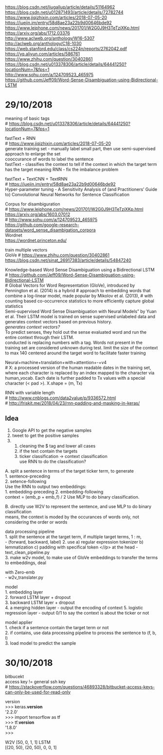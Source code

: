 https://blog.csdn.net/liugallup/article/details/51164962  
https://blog.csdn.net/u012871493/article/details/72782744  
https://www.jiqizhixin.com/articles/2018-07-05-20  
https://juejin.im/entry/58d8ae23a22b9d00646bde92  
https://www.leiphone.com/news/201701/W2G0J9H3TeTziXKp.html  
https://arxiv.org/abs/1712.03376  
http://www.aclweb.org/anthology/W16-5307  
http://aclweb.org/anthology/C18-1030  
https://web.stanford.edu/class/cs224n/reports/2762042.pdf  
https://yq.aliyun.com/articles/586761  
https://www.zhihu.com/question/30402861  
https://blog.csdn.net/u013378306/article/details/64441250?locationNum=7&fps=1  
http://www.sohu.com/a/124709523_465975  
https://github.com/Jeff09/Word-Sense-Disambiguation-using-Bidirectional-LSTM  
  
  
# 29/10/2018

meaning of basic tags  
    # https://blog.csdn.net/u013378306/article/details/64441250?locationNum=7&fps=1

fastText + RNN  
    # https://www.jiqizhixin.com/articles/2018-07-05-20  
    generate training set - manually label small part, then use semi-supervised approach to enlarge the set  
        cooccurance of words to label the sentence  
    fastText - classifies the context to tell if the context in which the target term has the target meaning 
    RNN - fix the imbalance problem
    
fastText + TextCNN + TextRNN  
    # https://juejin.im/entry/58d8ae23a22b9d00646bde92  
    Hyper-parameter tuning - A Sensitivity Analysis of (and Practitioners’ Guide to) Convolutional Neural Networks for Sentence Classification  

Corpus for disambiguration  
    # https://www.leiphone.com/news/201701/W2G0J9H3TeTziXKp.html
    https://arxiv.org/abs/1603.07012  
    # http://www.sohu.com/a/124709523_465975  
    https://github.com/google-research-datasets/word_sense_disambigation_corpora  
    Wordnet  
        https://wordnet.princeton.edu/
    
train multiple vectors  
    GloVe
        # https://www.zhihu.com/question/30402861  
    https://blog.csdn.net/sinat_26917383/article/details/54847240
    
    

Knowledge-based Word Sense Disambiguation using a Bidirectional LSTM  
    # https://github.com/Jeff09/Word-Sense-Disambiguation-using-Bidirectional-LSTM  
        # Global Vectors for Word Representation (GloVe), introduced by Pennington et al. (2014) is a hybrid
        # approach to embedding words that combine a log-linear model, made popular by Mikolov et al. (2013),
        # with counting based co-occurrence statistics to more efficiently capture global statistics  
    Semi-supervised Word Sense Disambiguation with Neural Models” by Yuan et al. 
        Their LSTM model is trained on sense supervised unlabeled data and generates context vectors based on previous history.  
        *generates context vectors?*  
        To predict senses, they hold out the sense evaluated word and run the entire context through their LSTM.  
    conducted is replacing numbers with a <number> tag. Words not present in the training set are considered unknown during test.
    limit the size of the context to max 140 centered around the target word to facilitate faster training
    
    
Neural+machine+translation+with+attention+-+v4  
    # X: a processed version of the human readable dates in the training set, where each character is replaced by an index mapped to the character via human_vocab. Each date is further padded to  Tx  values with a special character (< pad >). X.shape = (m, Tx)
    

RNN with variable length  
    # http://www.cnblogs.com/data2value/p/9336572.html  
    # http://friskit.me/2018/04/23/rnn-padding-and-masking-in-keras/
    
    
    

    
    
    
    
    
## Idea  
1. Google API to get the negative samples  
2. tweet to get the positive samples  
3.  
    1. cleaning the $ tag and lower all cases
    2. if the text contain the targets  
    3. ticker classification -> context classification  
        use RNN to do the classification?


A. split a sentence in terms of the target ticker term, to generate  
    1. sentence-preceding  
    2. setence-following  
    Use the RNN to output two embeddings:  
    1. embedding-preceding
    2. embedding-following  
    context = (emb_p + emb_f) / 2
    Use MLP to do binary classification.
    
B. directly use W2V to represent the sentence, and use MLP to do binary classification  
    means, the context is moded by the occurances of words only, not considering the order or words





data processing pipeline  
    1. split the sentence at the target term, if multiple target terms, 1 : m,  
        - (forward, backward, label)
    2. use a) regular expression tokenizer b) lemmatization c) padding with specifical token <//p> at the head
        - text_clean_pipeline.py  
    3. make w2v model, to make use of GloVe embeddings to transfer the terms to embeddings, deal </p> with Zero-emb  
        - w2v_translater.py  
        
model  
    1. embedding layer  
    2. forward LSTM layer + dropout  
    3. backward LSTM layer + dropout  
    4. a merging hidden layer - output the encoding of context
    5. logistic regression layer - output 0/1 to say the context is about the ticker or not  
    
model applier  
    1. check if a sentence contain the target term or not  
    2. if contains, use data processing pipeline to process the sentence to (f, b, l)  
    3. load model to predict the sample  
    





# 30/10/2018
bitbucekt  
    access key != general ssh key  
    # https://stackoverflow.com/questions/46893328/bitbucket-access-keys-can-only-be-used-for-read-only  
    

version  
    >>> keras.__version__  
    '2.2.0'  
    >>> import tensorflow as tf  
    >>> tf.__version__  
    '1.8.0'  
    >>>  
    
    

W2V
  [50, 0, 1, 1]
LSTM  
  [(20, 50), (20, 50), 0, 0, 1]

    
    
    
